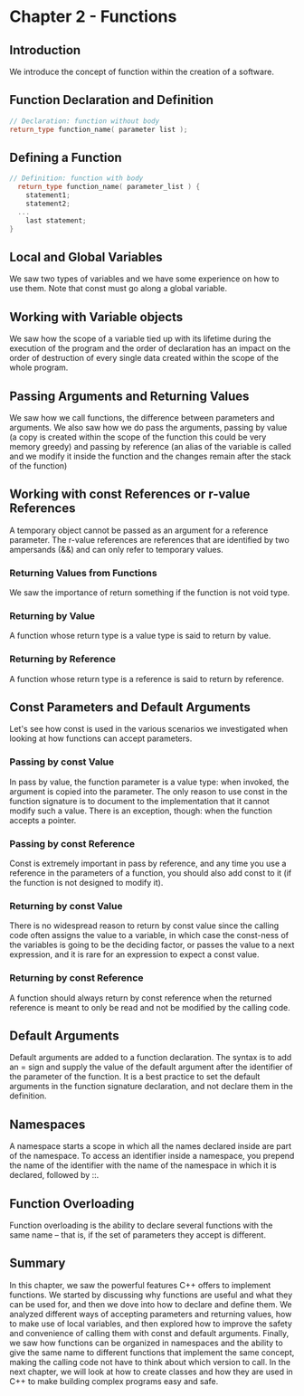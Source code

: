 # Chapter 2 - Functions

## Introduction
We introduce the concept of function within the creation of a software.

## Function Declaration and Definition

```cpp
// Declaration: function without body
return_type function_name( parameter list );
```

## Defining a Function

```cpp
// Definition: function with body
  return_type function_name( parameter_list ) {
    statement1;
    statement2;
  ...
    last statement;
}
```

## Local and Global Variables
We saw two types of variables and we have some experience on how to use them.
Note that const must go along a global variable.

## Working with Variable objects
We saw how the scope of a variable tied up with its lifetime during the execution of the program and the order of declaration has an impact on the order of destruction of every single data created within the scope of the whole program.

## Passing Arguments and Returning Values
We saw how we call functions, the difference between parameters and arguments.
We also saw how we do pass the arguments, passing by value (a copy is created within the scope of the function this could be very memory greedy) and passing by reference (an alias of the variable is called and we modify it inside the function and the changes remain after the stack of the function)

## Working with const References or r-value References
A temporary object cannot be passed as an argument for a reference parameter.
The r-value references are references that are identified by two ampersands (&&) and can only refer to temporary values.

### Returning Values from Functions
We saw the importance of return something if the function is not void type.

### Returning by Value
A function whose return type is a value type is said to return by value.

### Returning by Reference
A function whose return type is a reference is said to return by reference.

## Const Parameters and Default Arguments
Let's see how const is used in the various scenarios we investigated when looking at how functions can accept parameters.

### Passing by const Value
In pass by value, the function parameter is a value type: when invoked, the argument is copied into the parameter.
The only reason to use const in the function signature is to document to the
implementation that it cannot modify such a value.
There is an exception, though: when the function accepts a pointer.

### Passing by const Reference
Const is extremely important in pass by reference, and any time you use a reference in the parameters of a function, you should also add const to it (if the function is not designed to modify it).

### Returning by const Value
There is no widespread reason to return by const value since the calling code often assigns the value to a variable, in which case the const-ness of the variables is going to be the deciding factor, or passes the value to a next expression, and it is rare for an expression to expect a const value.

### Returning by const Reference
A function should always return by const reference when the returned reference is meant to only be read and not be modified by the calling code.

## Default Arguments
Default arguments are added to a function declaration. The syntax is to add an = sign and supply the value of the default argument after the identifier of the parameter of the function.
It is a best practice to set the default arguments in the function signature declaration,
and not declare them in the definition.

## Namespaces
A namespace starts a scope in which all the names declared inside are part of the namespace.
To access an identifier inside a namespace, you prepend the name of the identifier with the name of the namespace in which it is declared, followed by ::.

## Function Overloading
Function overloading is the ability to declare several functions with the same name – that is, if the set of parameters they accept is different.

## Summary
In this chapter, we saw the powerful features C++ offers to implement functions.
We started by discussing why functions are useful and what they can be used for, and then we dove into how to declare and define them.
We analyzed different ways of accepting parameters and returning values, how to make use of local variables, and then explored how to improve the safety and convenience of calling them with const and default arguments.
Finally, we saw how functions can be organized in namespaces and the ability to give the same name to different functions that implement the same concept, making the calling code not have to think about which version to call.
In the next chapter, we will look at how to create classes and how they are used in C++ to make building complex programs easy and safe.
